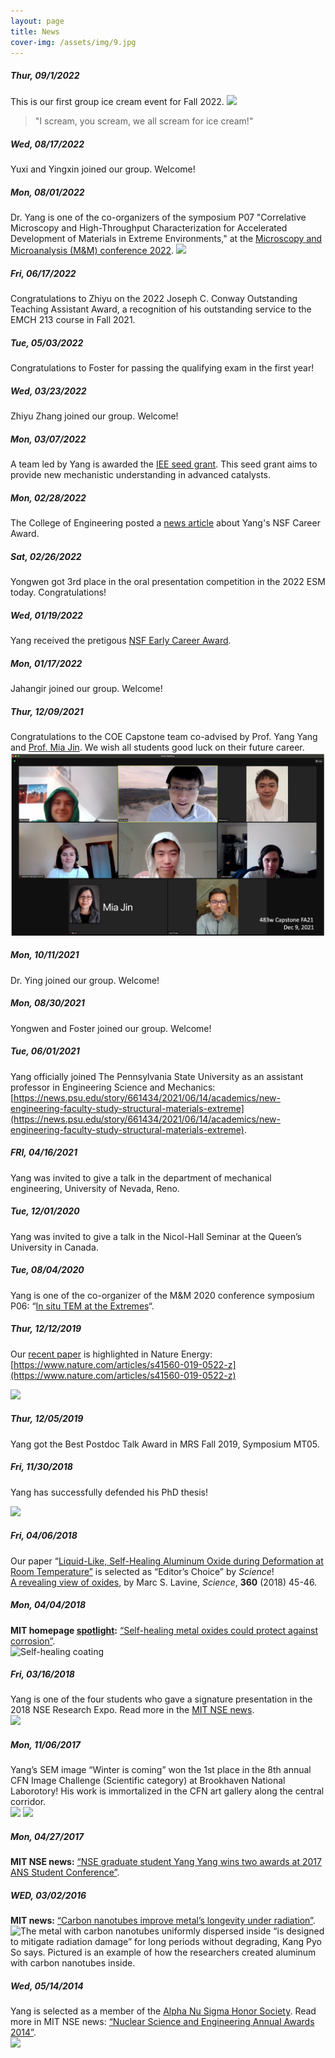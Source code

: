 ```yaml
---
layout: page
title: News
cover-img: /assets/img/9.jpg
---
```

##### Thur, 09/1/2022
This is our first group ice cream event for Fall 2022.
<img src="https://www.em2-lab.com/assets/img/IceCream2022.jpg" width="500"/>
>"I scream, you scream, we all scream for ice cream!"

##### Wed, 08/17/2022
Yuxi and Yingxin joined our group. Welcome!

##### Mon, 08/01/2022
Dr. Yang is one of the co-organizers of the symposium P07 "Correlative Microscopy and High-Throughput Characterization for Accelerated Development of Materials in Extreme Environments," at the [Microscopy and Microanalysis (M&M) conference 2022](https://www.microscopy.org/MandM/2022/program/descriptions.cfm).
![](https://www.microscopy.org/MandM/2022/images/logo.jpg)


##### Fri, 06/17/2022
Congratulations to Zhiyu on the 2022 Joseph C. Conway Outstanding Teaching Assistant Award, a recognition of his outstanding service to the EMCH 213 course in Fall 2021. 


##### Tue, 05/03/2022
Congratulations to Foster for passing the qualifying exam in the first year!

##### Wed, 03/23/2022
Zhiyu Zhang joined our group. Welcome!

##### Mon, 03/07/2022
A team led by Yang is awarded the [IEE seed grant](https://iee.psu.edu/funding/iee-seed-grant-program). This seed grant aims to provide new mechanistic understanding in advanced catalysts.

##### Mon, 02/28/2022
The College of Engineering posted a [news article](https://news.engr.psu.edu/2022/yang-yang-nsf-career.aspx) about Yang's NSF Career Award.

##### Sat, 02/26/2022
Yongwen got 3rd place in the oral presentation competition in the 2022 ESM today. Congratulations!

##### Wed, 01/19/2022
Yang received the pretigous [NSF Early Career Award](https://beta.nsf.gov/funding/opportunities/faculty-early-career-development-program-career).

##### Mon, 01/17/2022
Jahangir joined our group. Welcome!

##### Thur, 12/09/2021
Congratulations to the COE Capstone team co-advised by Prof. Yang Yang and [Prof. Mia Jin](https://www.nuce.psu.edu/department/directory-detail-g.aspx?q=mjj5508). We wish all students good luck on their future career.
![CapstoneFA21](/assets/img/CapstoneFA21.jpg)

##### Mon, 10/11/2021
Dr. Ying joined our group. Welcome!

##### Mon, 08/30/2021
Yongwen and Foster joined our group. Welcome!

##### Tue, 06/01/2021
Yang officially joined The Pennsylvania State University as an assistant professor in Engineering Science and Mechanics: [https://news.psu.edu/story/661434/2021/06/14/academics/new-engineering-faculty-study-structural-materials-extreme](https://news.psu.edu/story/661434/2021/06/14/academics/new-engineering-faculty-study-structural-materials-extreme).

##### FRI, 04/16/2021
Yang was invited to give a talk in the department of mechanical engineering, University of Nevada, Reno.

##### Tue, 12/01/2020
Yang was invited to give a talk in the Nicol-Hall Seminar at the Queen’s University in Canada.

##### Tue, 08/04/2020
Yang is one of the co-organizer of the M&M 2020 conference symposium P06: “[In situ TEM at the Extremes](https://www.microscopy.org/MandM/2020/program/descriptions.cfm)“.

##### Thur, 12/12/2019
Our [recent paper](http://li.mit.edu/Archive/Papers/19/Zhu19YuNE.pdf) is highlighted in Nature Energy: [https://www.nature.com/articles/s41560-019-0522-z](https://www.nature.com/articles/s41560-019-0522-z)

[![](http://yyn.scripts.mit.edu/home/wp-content/uploads/2019/12/Screen-Shot-2019-12-16-at-6.51.43-PM.png)](https://www.nature.com/articles/s41560-019-0522-z)

##### Thur, 12/05/2019

Yang got the Best Postdoc Talk Award in MRS Fall 2019, Symposium MT05.

##### Fri, 11/30/2018

Yang has successfully defended his PhD thesis!

![](http://yyn.scripts.mit.edu/home/wp-content/uploads/2018/12/IMG_2346-300x214.jpg)

##### Fri, 04/06/2018

Our paper “[Liquid-Like, Self-Healing Aluminum Oxide during Deformation at Room Temperature”](https://pubs.acs.org/doi/abs/10.1021/acs.nanolett.8b00068) is selected as “Editor’s Choice” by _Science_!  
[A revealing view of oxides](http://science.sciencemag.org/content/360/6384/45.5), by Marc S. Lavine, _Science_, **360** (2018) 45-46.

##### Mon, 04/04/2018

**MIT homepage [spotlight](http://spotlight.mit.edu/2018/self-healing-coating):** [“Self-healing metal oxides could protect against corrosion”](http://news.mit.edu/2018/self-healing-metal-oxides-could-protect-against-corrosion-0404).  
![Self-healing coating](http://spotlight.mit.edu/sites/default/files/spotlight/2018/1522814701207153965.jpg)

##### Fri, 03/16/2018

Yang is one of the four students who gave a signature presentation in the 2018 NSE Research Expo. Read more in the [MIT NSE news](http://web.mit.edu/nse/news/2018/NSE-research-expo.html).  
![](http://yyn.scripts.mit.edu/home/wp-content/uploads/2018/09/2018_nse_expo_poster-696x1024.jpg)

##### Mon, 11/06/2017

Yang’s SEM image “Winter is coming” won the 1st place in the 8th annual CFN Image Challenge (Scientific category) at Brookhaven National Laborotory! His work is immortalized in the CFN art gallery along the central corridor.  
 ![](http://yyn.scripts.mit.edu/home/wp-content/uploads/2018/09/IMG_6321-768x1024.jpg) ![](http://yyn.scripts.mit.edu/home/wp-content/uploads/2018/09/IMG_6322-1024x768.jpg) 

##### Mon, 04/27/2017

**MIT NSE news:** [“NSE graduate student Yang Yang wins two awards at 2017 ANS Student Conference”](http://web.mit.edu/nse/news/2017/yang-ans-award.html).

##### WED, 03/02/2016

**MIT news:** [“Carbon nanotubes improve metal’s longevity under radiation”](http://news.mit.edu/2016/carbon-nanotubes-improve-metal-longevity-under-radiation-0302).
![The metal with carbon nanotubes uniformly dispersed inside “is designed to mitigate radiation damage” for long periods without degrading, Kang Pyo So says. Pictured is an example of how the researchers created aluminum with carbon nanotubes inside.](https://news.mit.edu/sites/default/files/styles/news_article__image_gallery/public/images/201603/MIT-Durable-Steel_0.jpg?itok=9pnKcUw3)

##### Wed, 05/14/2014
Yang is selected as a member of the [Alpha Nu Sigma Honor Society](http://www.ans.org/const/ansnhs/). Read more in MIT NSE news: [“Nuclear Science and Engineering Annual Awards 2014”](http://web.mit.edu/nse/news/awards/nse2014.html).  
![](http://web.mit.edu/nse/img/awards/2014/nseawards2.jpg)